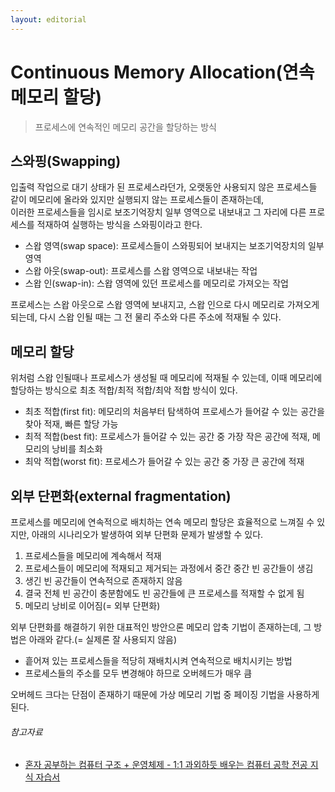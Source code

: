 ```yaml
---
layout: editorial
---
```


# Continuous Memory Allocation(연속 메모리 할당)

> 프로세스에 연속적인 메모리 공간을 할당하는 방식

## 스와핑(Swapping)

입출력 작업으로 대기 상태가 된 프로세스라던가, 오랫동안 사용되지 않은 프로세스들 같이 메모리에 올라와 있지만 실행되지 않는 프로세스들이 존재하는데,  
이러한 프로세스들을 임시로 보조기억장치 일부 영역으로 내보내고 그 자리에 다른 프로세스를 적재하여 실행하는 방식을 스와핑이라고 한다.

- 스왑 영역(swap space): 프로세스들이 스와핑되어 보내지는 보조기억장치의 일부 영역
- 스왑 아웃(swap-out): 프로세스를 스왑 영역으로 내보내는 작업
- 스왑 인(swap-in): 스왑 영역에 있던 프로세스를 메모리로 가져오는 작업

프로세스는 스왑 아웃으로 스왑 영역에 보내지고, 스왑 인으로 다시 메모리로 가져오게 되는데, 다시 스왑 인될 때는 그 전 물리 주소와 다른 주소에 적재될 수 있다.

## 메모리 할당

위처럼 스왑 인될때나 프로세스가 생성될 때 메모리에 적재될 수 있는데, 이때 메모리에 할당하는 방식으로 최초 적합/최적 적합/최악 적합 방식이 있다.

- 최초 적합(first fit): 메모리의 처음부터 탐색하여 프로세스가 들어갈 수 있는 공간을 찾아 적재, 빠른 할당 가능
- 최적 적합(best fit): 프로세스가 들어갈 수 있는 공간 중 가장 작은 공간에 적재, 메모리의 낭비를 최소화
- 최악 적합(worst fit): 프로세스가 들어갈 수 있는 공간 중 가장 큰 공간에 적재

## 외부 단편화(external fragmentation)

프로세스를 메모리에 연속적으로 배치하는 연속 메모리 할당은 효율적으로 느껴질 수 있지만, 아래의 시나리오가 발생하여 외부 단편화 문제가 발생할 수 있다.

1. 프로세스들을 메모리에 계속해서 적재
2. 프로세스들이 메모리에 적재되고 제거되는 과정에서 중간 중간 빈 공간들이 생김
3. 생긴 빈 공간들이 연속적으로 존재하지 않음
4. 결국 전체 빈 공간이 충분함에도 빈 공간들에 큰 프로세스를 적재할 수 없게 됨
5. 메모리 낭비로 이어짐(= 외부 단편화)

외부 단편화를 해결하기 위한 대표적인 방안으론 메모리 압축 기법이 존재하는데, 그 방법은 아래와 같다.(= 실제론 잘 사용되지 않음)

- 흩어져 있는 프로세스들을 적당히 재배치시켜 연속적으로 배치시키는 방법
- 프로세스들의 주소를 모두 변경해야 하므로 오버헤드가 매우 큼

오버헤드 크다는 단점이 존재하기 때문에 가상 메모리 기법 중 페이징 기법을 사용하게 된다.

###### 참고자료

- [혼자 공부하는 컴퓨터 구조 + 운영체제 - 1:1 과외하듯 배우는 컴퓨터 공학 전공 지식 자습서](https://www.nl.go.kr/seoji/contents/S80100000000.do?schM=intgr_detail_view_isbn&page=1&pageUnit=10&schType=simple&schStr=혼자+컴퓨터+구조&isbn=9791162243091&cipId=228751835%2C)
